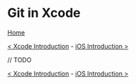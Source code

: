 # Git in Xcode

[Home](README.md)

[< Xcode Introduction](2-XcodeIntro.md) - [iOS Introduction >](4-iOSIntro.md)

// TODO

[< Xcode Introduction](2-XcodeIntro.md) - [iOS Introduction >](4-iOSIntro.md)
